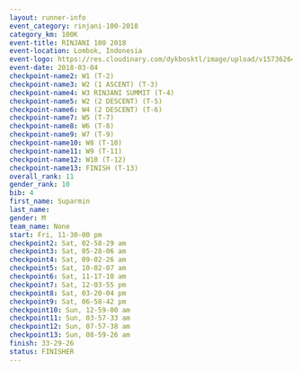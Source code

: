 ```yaml
---
layout: runner-info 
event_category: rinjani-100-2018 
category_km: 100K 
event-title: RINJANI 100 2018 
event-location: Lombok, Indonesia 
event-logo: https://res.cloudinary.com/dykbosktl/image/upload/v1573626435/Logo/Rinjani_eoufbh.png 
event-date: 2018-03-04 
checkpoint-name2: W1 (T-2) 
checkpoint-name3: W2 (1 ASCENT) (T-3) 
checkpoint-name4: W3 RINJANI SUMMIT (T-4) 
checkpoint-name5: W2 (2 DESCENT) (T-5) 
checkpoint-name6: W4 (2 DESCENT) (T-6) 
checkpoint-name7: W5 (T-7) 
checkpoint-name8: W6 (T-8) 
checkpoint-name9: W7 (T-9) 
checkpoint-name10: W8 (T-10) 
checkpoint-name11: W9 (T-11) 
checkpoint-name12: W10 (T-12) 
checkpoint-name13: FINISH (T-13) 
overall_rank: 11
gender_rank: 10
bib: 4
first_name: Suparmin
last_name: 
gender: M
team_name: None
start: Fri, 11-30-00 pm
checkpoint2: Sat, 02-58-29 am
checkpoint3: Sat, 05-28-06 am
checkpoint4: Sat, 09-02-26 am
checkpoint5: Sat, 10-02-07 am
checkpoint6: Sat, 11-17-10 am
checkpoint7: Sat, 12-03-55 pm
checkpoint8: Sat, 03-20-04 pm
checkpoint9: Sat, 06-58-42 pm
checkpoint10: Sun, 12-59-00 am
checkpoint11: Sun, 03-57-33 am
checkpoint12: Sun, 07-57-38 am
checkpoint13: Sun, 08-59-26 am
finish: 33-29-26
status: FINISHER
---
```

